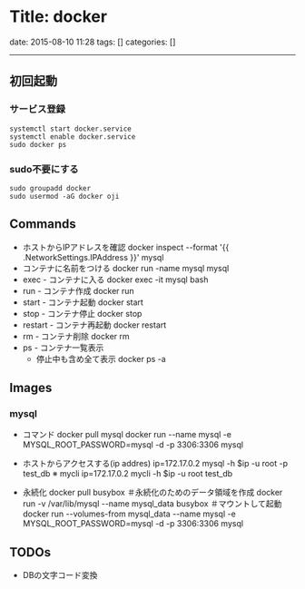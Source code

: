 # Title: docker

date: 2015-08-10 11:28
tags: []
categories: []

---

## 初回起動

### サービス登録

	systemctl start docker.service
	systemctl enable docker.service
	sudo docker ps

### sudo不要にする

	sudo groupadd docker
	sudo usermod -aG docker oji

## Commands

* ホストからIPアドレスを確認
		docker inspect --format '{{ .NetworkSettings.IPAddress }}' mysql
* コンテナに名前をつける
		docker run -name mysql mysql
* exec - コンテナに入る
		docker exec -it mysql bash
* run - コンテナ作成
		docker run
* start - コンテナ起動
		docker start
* stop - コンテナ停止
		docker stop
* restart - コンテナ再起動
		docker restart
* rm - コンテナ削除
		docker rm
* ps - コンテナ一覧表示
	* 停止中も含め全て表示
			docker ps -a

## Images

### mysql

* コマンド
		docker pull mysql
		docker run --name mysql -e MYSQL_ROOT_PASSWORD=mysql -d -p 3306:3306 mysql

* ホストからアクセスする(ip addres)
		ip=172.17.0.2
		mysql -h $ip -u root -p test_db
※ mycli
		ip=172.17.0.2
		mycli -h $ip -u root test_db

* 永続化
		docker pull busybox
		＃永続化のためのデータ領域を作成
		docker run -v /var/lib/mysql --name mysql_data busybox
		＃マウントして起動
		docker run --volumes-from mysql_data --name mysql -e MYSQL_ROOT_PASSWORD=mysql -d -p 3306:3306 mysql

## TODOs

* DBの文字コード変換
